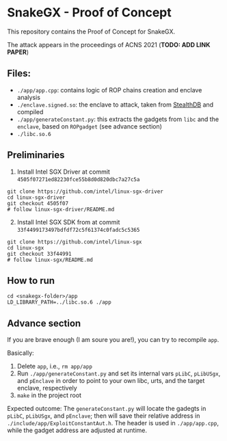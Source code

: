 # SnakeGX - Proof of Concept

This repository contains the Proof of Concept for SnakeGX.

The attack appears in the proceedings of ACNS 2021 (**TODO: ADD LINK PAPER**)

## Files:
- `./app/app.cpp`: contains logic of ROP chains creation and enclave analysis
- `./enclave.signed.so`: the enclave to attack, taken from [StealthDB](https://github.com/cryptograph/stealthdb) and compiled
- `./app/generateConstant.py`: this extracts the gadgets from `libc` and the `enclave`, based on `ROPgadget` (see advance section)
- `./libc.so.6`

## Preliminaries

1) Install Intel SGX Driver at commit `4505f07271ed82230fce55b8d0d820dbc7a27c5a`

```
git clone https://github.com/intel/linux-sgx-driver
cd linux-sgx-driver
git checkout 4505f07
# follow linux-sgx-driver/README.md
```

2) Install Intel SGX SDK from at commit `33f4499173497bdfdf72c5f61374c0fadc5c5365`

```
git clone https://github.com/intel/linux-sgx
cd linux-sgx
git checkout 33f44991
# follow linux-sgx/README.md
```

## How to run

```
cd <snakegx-folder>/app
LD_LIBRARY_PATH=../libc.so.6 ./app
```

## Advance section

If you are brave enough (I am soure you are!), you can try to recompile `app`.

Basically:
1. Delete `app`, i.e., `rm app/app`
2. Run `./app/generateConstant.py` and set its internal vars `pLibC`, `pLibUSgx`, and `pEnclave` in order to point to your own libc, urts, and the target enclave, respectively
3. `make` in the project root

Expected outcome: 
The `generateConstant.py` will locate the gadegts in  `pLibC`, `pLibUSgx`, and `pEnclave`; then will save their relative address in `./include/app/ExploitConstantAut.h`.
The header is used in `./app/app.cpp`, while the gadget address are adjusted at runtime.


